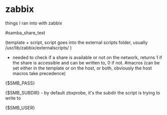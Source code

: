 
# zabbix

things I ran into with zabbix

#samba_share_test 

(template + script, script goes into the external scripts folder, usually /usr/lib/zabbix/externalscripts/ )
- needed to check if a share is available or not on the network, returns 1 if the share is accessible and can be written to, 0 if not.
 #macros (can be set either in the template or on the host, or both, obviously the host macros take precedence)

 {$SMB_PASS}

 {$SMB_SUBDIR} - by default zbxprobe, it's the subdir the script is trying to write to

 {$SMB_USER}

